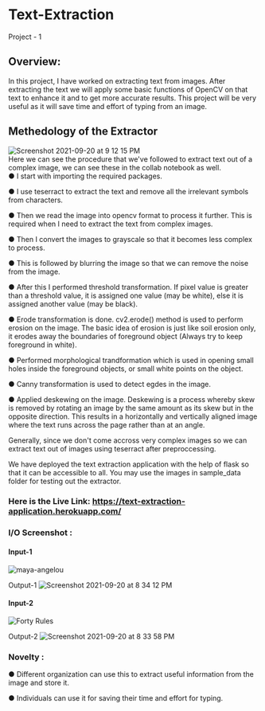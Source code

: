 # Text-Extraction #

Project - 1 <br>

## Overview: ##
In this project, I have worked on extracting text from images. After extracting the text we will apply some basic functions of OpenCV on that text to enhance it and to get more accurate results. This project will be very useful as it will save time and effort of typing from an image.

## Methedology of the Extractor ##
![Screenshot 2021-09-20 at 9 12 15 PM](https://user-images.githubusercontent.com/60060524/134031619-392ce018-6bd8-4d23-80e6-2e45c7b642b8.png)</br>
Here we can see the procedure that we've followed to extract text out of a complex image, we can see these in the collab notebook as well. </br>
●	I start with importing the required packages.</br>

●	I use teserract to extract the text and remove all the irrelevant symbols from characters.</br>

●	Then we read the image into opencv format to process it further. This is required when I need to extract the text from complex images.</br>

●	Then I convert the images to grayscale so that it becomes less complex to process.</br>

●	This is followed by blurring the image so that we can remove the noise from the image.</br>

●	After this I performed threshold transformation. If pixel value is greater than a threshold value, it is assigned one value (may be white), else it is assigned another value (may be black). </br>

●	Erode transformation is done. cv2.erode() method is used to perform erosion on the image. The basic idea of erosion is just like soil erosion only, it erodes away the boundaries of foreground object (Always try to keep foreground in white). </br>

●	Performed morphological trandformation which is used in opening small holes inside the foreground objects, or small white points on the object.</br>

●	Canny transformation is used to detect egdes in the image. </br>

●	Applied deskewing on the image. Deskewing is a process whereby skew is removed by rotating an image by the same amount as its skew but in the opposite direction. This results in a horizontally and vertically aligned image where the text runs across the page rather than at an angle.</br>

Generally, since we don't come accross very complex images so we can extract text out of images using teserract after preproccessing.</br>

We have deployed the text extraction application with the help of flask so that it can be accessible to all. You may use the images in sample_data folder for testing out the extractor.
### Here is the Live Link: https://text-extraction-application.herokuapp.com/ ###

### I/O Screenshot :<br/> ###
#### Input-1  ####
![maya-angelou](https://user-images.githubusercontent.com/60060524/134026698-76884845-c784-4cdb-8aa7-3a9cfb39a202.png)


Output-1
![Screenshot 2021-09-20 at 8 34 12 PM](https://user-images.githubusercontent.com/60060524/134026764-d04d07d1-4885-405f-a820-f3dbe340ddeb.png)
</br>

#### Input-2 ####
![Forty Rules](https://user-images.githubusercontent.com/60060524/134027188-4029365f-7ec3-41c5-b8a9-ff64f50353ee.png)



Output-2
![Screenshot 2021-09-20 at 8 33 58 PM](https://user-images.githubusercontent.com/60060524/134026941-0d09112c-39ca-45e5-9c17-67f6bb8f77aa.png)
</br>

### Novelty :<br/> ###
●	Different organization can use this to extract useful information from the image and store it. </br>

● Individuals can use it for saving their time and effort for typing.
